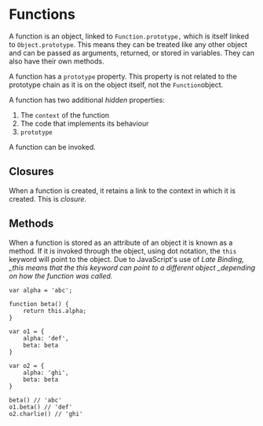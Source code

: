 # Functions

A function is an object, linked to `Function.prototype,` which is itself linked to `Object.prototype`. This means they can be treated like any other object and can be passed as arguments, returned, or stored in variables. They can also have their own methods.

A function has a `prototype` property. This property is not related to the prototype chain as it is on the object itself, not the `Function`object.

A function has two additional _hidden_ properties:

1. The `context` of the function
2. The code that implements its behaviour
3. `prototype`

A function can be invoked.

## Closures

When a function is created, it retains a link to the context in which it is created. This is _closure_.

## Methods

When a function is stored as an attribute of an object it is known as a method. If it is invoked through the object, using dot notation, the `this` keyword will point to the object. Due to JavaScript's use of _Late Binding, \_this means that the this keyword can point to a different object \_depending on how the function was called._

```
var alpha = 'abc';

function beta() {
    return this.alpha;
}

var o1 = {
    alpha: 'def',
    beta: beta
}

var o2 = {
    alpha: 'ghi',
    beta: beta
}

beta() // 'abc'
o1.beta() // 'def'
o2.charlie() // 'ghi'
```



